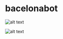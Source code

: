 # bacelonabot

![alt text](https://www.spcdn.org/images/Ru-knowledge_base/chatbots/telegram/create-bot/scr1-min.png)

![alt text](https://www.spcdn.org/images/Ru-knowledge_base/chatbots/telegram/create-bot/scr5-min.png)
